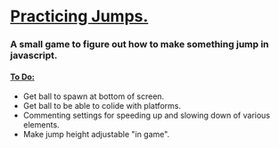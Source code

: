 <h1><ins>Practicing Jumps.</ins></h1>
<h3>A small game to figure out how to make something jump in javascript. </h3>
<h4><ins>To Do:</ins></h4>
<ul>
  <li>Get ball to spawn at bottom of screen. </li>
   <li>Get ball to be able to colide with platforms. </li>
  <li>Commenting settings for speeding up and slowing down of various elements. </li>
  <li>Make jump height adjustable "in game".</li>
</ul>
